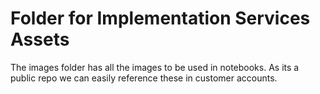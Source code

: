 # Folder for Implementation Services Assets

The images folder has all the images to be used in notebooks. As its a public repo we can easily reference these in customer accounts. 